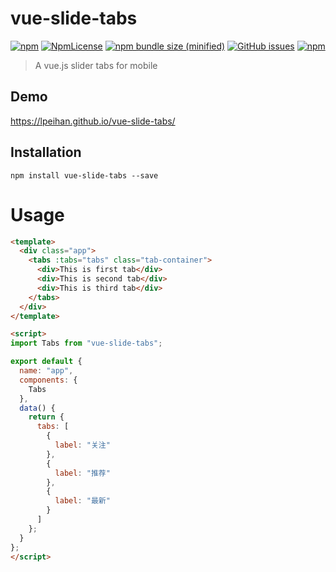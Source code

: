 # vue-slide-tabs

[![npm](https://img.shields.io/npm/v/vue-slide-tabs.svg)](https://www.npmjs.com/package/vue-slide-tabs)
[![NpmLicense](https://img.shields.io/npm/l/vue-slide-tabs.svg)](https://www.npmjs.com/package/vue-slide-tabs)
[![npm bundle size (minified)](https://img.shields.io/bundlephobia/minzip/vue-slide-tabs.svg)](https://www.npmjs.com/package/vue-slide-tabs)
[![GitHub issues](https://img.shields.io/github/issues/lpeihan/vue-slide-tabs.svg)](https://github.com/lpeihan/vue-slide-tabs)
[![npm](https://img.shields.io/npm/dt/vue-slide-tabs.svg)](https://www.npmjs.com/package/vue-slide-tabs)

> A vue.js slider tabs for mobile

## Demo

https://lpeihan.github.io/vue-slide-tabs/

## Installation

```shell
npm install vue-slide-tabs --save
```

# Usage

```html
<template>
  <div class="app">
    <tabs :tabs="tabs" class="tab-container">
      <div>This is first tab</div>
      <div>This is second tab</div>
      <div>This is third tab</div>
    </tabs>
  </div>
</template>

<script>
import Tabs from "vue-slide-tabs";

export default {
  name: "app",
  components: {
    Tabs
  },
  data() {
    return {
      tabs: [
        {
          label: "关注"
        },
        {
          label: "推荐"
        },
        {
          label: "最新"
        }
      ]
    };
  }
};
</script>
```
